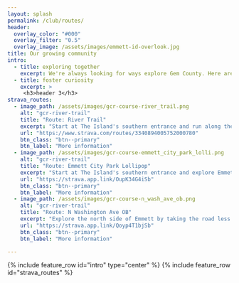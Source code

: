 ```yaml
---
layout: splash
permalink: /club/routes/
header:
  overlay_color: "#000"
  overlay_filter: "0.5"
  overlay_image: /assets/images/emmett-id-overlook.jpg
title: Our growing community
intro:
  - title: exploring together
    excerpt: We're always looking for ways explore Gem County. Here are a couple of options to get you started!
  - title: foster curiosity
    excerpt: >
     <h3>header 3</h3>
strava_routes:
  - image_path: /assets/images/gcr-course-river_trail.png
    alt: "gcr-river-trail"
    title: "Route: River Trail"
    excerpt: "Start at The Island's southern entrance and run along the Payette River."
    url: "https://www.strava.com/routes/3340894005752000780"
    btn_class: "btn--primary"
    btn_label: "More information"
  - image_path: /assets/images/gcr-course-emmett_city_park_lolli.png
    alt: "gcr-river-trail"
    title: "Route: Emmett City Park Lollipop"
    excerpt: "Start at The Island's southern entrance and explore Emmett's city center."
    url: "https://strava.app.link/OupK34G4iSb"
    btn_class: "btn--primary"
    btn_label: "More information"
  - image_path: /assets/images/gcr-course-n_wash_ave_ob.png
    alt: "gcr-river-trail"
    title: "Route: N Washington Ave OB"
    excerpt: "Explore the north side of Emmett by taking the road less traveled."
    url: "https://strava.app.link/Qoyp4T1bjSb"
    btn_class: "btn--primary"
    btn_label: "More information"

---
```


{% include feature_row id="intro" type="center" %}
{% include feature_row id="strava_routes" %}
